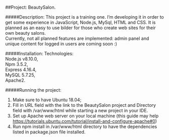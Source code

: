 ##Project: BeautySalon.


#####Description: 
This project is a training one. I’m developing it in order to get some experience in JavaScript, Node.js, MySql, HTML and CSS. It is planned as an easy to use bilder for those who create web sites for their own beauty salons.   
Currently, not all planned features are implemented: admin panel and unique content for logged in users are coming soon :)


#####Installation: 
Technologies:  
Node.js v8.10.0,   
Npm 3.5.2,   
Express 4.16.4,   
MySQL 5.7.25,  
Apache2.

#####Running the project:
1. Make sure to have Ubuntu 18.04;
2. Fill in URL field with the link to the BeautySalon project and Directory field with /var/www/html while starting a new project in your IDE.
3. Set up Apache web server on your local machine (this guide may help https://tutorials.ubuntu.com/tutorial/install-and-configure-apache#0)
4. Run npm install in /var/www/html directory to have the dependencies listed in package.json file installed.


